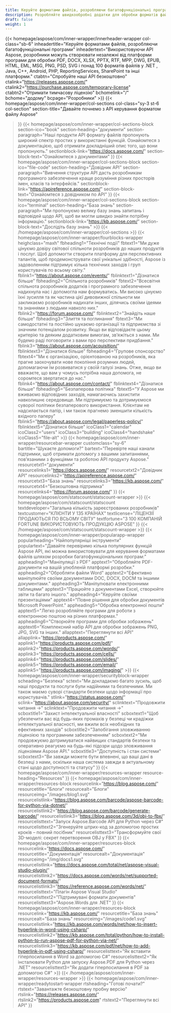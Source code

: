 ```yaml
---
title: Керуйте форматами файлів, розробляючи багатофункціональні програми
description: Розробляйте швидкообробні додатки для обробки форматів файлів за допомогою Aspose API для .NET, Java, C++, Android, PHP, ReportingServices та інших платформ.
draft: false
weight: 1
---
```

{{< homepage/aspose/com/inner-wrapper/innerheader-wrapper col-class="sb-6"
inheadertitle="Керуйте форматами файлів, розробляючи багатофункціональні програми"
inheadertext="Використовуючи API Aspose, розробники можуть створювати незалежні від платформи програми для обробки PDF, DOCX, XLSX, PPTX, RTF, MPP, DWG, EPUB, HTML, EML, MSG, PNG, PSD, SVG і понад 100 форматів файлів у .NET , Java, C++, Android, PHP, ReportingServices, SharePoint та інші платформи."
ctabtn="Спробуйте наші API безкоштовно"
ctalink="https://releases.aspose.com/"
ctalink2="https://purchase.aspose.com/temporary-license"
ctabtn2="Отримати тимчасову ліцензію"
bchomelink="/"
bchome="додому"
bcpage="Розробники" >}}
{{< homepage/aspose/com/inner-wrapper/col-sections
col-class="sy-3 st-6 col-section"
section-title="Давайте почнемо з API керування форматом файлу Aspose"
>}}
{{< homepage/aspose/com/inner-wrapper/col-sections-block section-ico="book"
section-heading="документи"
section-paragraph="Наші продукти API формату файлів пропонують широкий спектр простих у використанні функцій. Ознайомтеся з документацією, щоб отримати докладніший опис того, що вони пропонують."
sectionblock-link="https://docs.aspose.com/"
section-block-text="Ознайомтеся з документами"
>}}
{{< homepage/aspose/com/inner-wrapper/col-sections-block section-ico="file-code"
section-heading="Довідник API"
section-paragraph="Вивчення структури API дасть розробникам програмного забезпечення краще розуміння різних просторів імен, класів та інтерфейсів."
sectionblock-link="https://apireference.aspose.com/"
section-block-text="Ознайомтеся з довідником по API"
>}}
{{< homepage/aspose/com/inner-wrapper/col-sections-block
section-ico="terminal"
section-heading="База знань"
section-paragraph="Ми пропонуємо велику базу знань запитань і відповідей щодо API, щоб ви могли швидко знайти потрібну інформацію."
sectionblock-link="https://kb.aspose.com/"
section-block-text="Дослідіть базу знань" >}}
{{< /homepage/aspose/com/inner-wrapper/col-sections >}}
 {{< homepage/aspose/com/inner-wrapper/fourblocks-wrapper
 heighclass="maxh"
 fbheading1="Технічні події"
 fbtext1="Ми дуже цінуємо довіру світової спільноти розробників до наших продуктів і послуг. Щоб допомогти створити платформу для перспективних талантів, щоб продемонструвати свої унікальні здібності, Aspose із задоволенням підтримує кілька технічних заходів і груп користувачів по всьому світу."
 fblink1="https://about.aspose.com/events/"
 fblinktext1="Дізнатися більше"
 fbheading2="Спільнота розробників"
 fbtext2="Всесвітня спільнота розробників додатків і програмного забезпечення надихнула нас і допомогла нам формуватись. Ми високо цінуємо їхні зусилля та як частина цієї дивовижної спільноти ми закликаємо розробників надихати інших, ділячись своїми ідеями та знаннями з людьми навколо них."
 fblink2="https://forum.aspose.com/"
 fblinktext2="Знайдіть наше більше"
 fbheading3="Злиття та поглинання"
 fbtext3="Ми самодостатні та постійно шукаємо організації та підприємства зі значним потенціалом розвитку. Якщо ви відповідаєте цьому критерію та деяким додатковим вимогам, зв’яжіться з нами. Ми будемо раді поговорити з вами про перспективи придбання."
 fblink3="https://about.aspose.com/acquisition/"
 fblinktext3="Дізнатися більше"
 fbheading4="Групове спонсорство"
 fbtext4="Ми є організацією, орієнтованою на розробників, яка прагне заохочувати нове покоління розумних людей, допомагаючи їм розвиватися у своїй галузі знань. Отже, якщо ви вважаєте, що вам у чомусь потрібна наша допомога, не соромтеся звертатися до нас."
 fblink4="https://about.aspose.com/contact/"
 fblinktext4="Дізнатися більше"
 fbheading5="Безпаперова політика"
 fbtext5="У Aspose ми вживаємо відповідних заходів, намагаючись захистити навколишнє середовище. Ми підтримуємо та дотримуємося суворої політики безпаперового використання. Клієнтам не надсилається папір, і ми також прагнемо зменшити кількість вхідного паперу"
 fblink5="https://about.aspose.com/legal/paperless-policy/"
 fblinktext5="Дізнатися більше"
 icoClass1="calendar" icoClass2="users" icoClass3="building" icoClass4="handshake" icoClass5="file-alt" >}} 
 {{< homepage/aspose/com/inner-wrapper/resourcebar-wrapper customclass="sy-6"
 bartitle="Шукаєте допомоги?"
 bartext="Перевірте наші канали підтримки, щоб отримати допомогу з вашими запитаннями, пов’язаними з функціями та роботою API продукту Aspose."
 resourcetxt1="документи"
 resourcelinks1="https://docs.aspose.com/"
 resourcetxt2="Довідник API"
 resourcelinks2="https://apireference.aspose.com/"
 resourcetxt3="База знань"
 resourcelinks3="https://kb.aspose.com/"
 resourcetxt4="Безкоштовна підтримка"
 resourcelinks4="https://forum.aspose.com/"
 >}}
 {{< homepage/aspose/com/statscount/statscount-wrapper >}}
{{< homepage/aspose/com/statscount/statscount
textdeveloper="Загальна кількість зареєстрованих розробників"
textcustomer="КЛІЄНТИ У 135 КРАЇНАХ"
textlicense="ЛІЦЕНЗІЇ ПРОДАЮТЬСЯ ПО ВСЬОМУ СВІТУ"
textfortune="З 100 КОМПАНІЙ FORTUNE ВИКОРИСТОВУЮТЬ ПРОДУКЦІЮ ASPOSE"
>}}
{{< /homepage/aspose/com/statscount/statscount-wrapper >}}
{{< homepage/aspose/com/inner-wrapper/popularapp-wrapper
popularheading="Найпопулярніші інструменти"
populartext="Давайте перевіримо кілька популярних функцій Aspose API, які можна використовувати для керування форматами файлів шляхом розробки багатофункціональних програм:"
appheading1="Маніпуляції з PDF"
apptext1="Обробляйте PDF-документи на вашій улюбленій платформі розробки."
appheading2="Обробляти файли Word"
apptext2="Ефективно маніпулюйте своїми документами DOC, DOCX, DOCM та іншими документами."
appheading3="Маніпулювати електронними таблицями"
apptext3="Працюйте з документами Excel, створюйте звіти та багато іншого."
appheading4="Керуйте своїми презентаціями"
apptext4="Повне рішення для обробки документів Microsoft PowerPoint."
appheading5="Обробка електронної пошти"
apptext5="Легко розробляйте програми для роботи з електронною поштою на різних платформах."
appheading6="Створюйте програми для обробки зображень"
apptext6="Комплексний набір API для обробки зображень PNG, JPG, SVG та інших."
allapptext="Переглянути всі API"
allapplink="https://products.aspose.com/" applink1="https://products.aspose.com/pdf/" applink2="https://products.aspose.com/words/" applink3="https://products.aspose.com/cells/" applink4="https://products.aspose.com/slides/" applink5="https://products.aspose.com/email/" applink5="https://products.aspose.com/imaging/" >}}
{{< homepage/aspose/com/inner-wrapper/securityblock-wrapper
scheading="Безпека"
sctext="Ми докладаємо багато зусиль, щоб наші продукти та послуги були надійними та безпечними. Ми також маємо суворі стандарти безпеки щодо інформації про користувачів."
stlink="https://status.aspose.com/"  sclink="https://about.aspose.com/security/"
sclinktext="Продовжити читання →"
sclinktext="Продовжити читання →"
scboxtitle1="Захист інтелектуальної власності"
scboxtext1="Щоб убезпечити вас від будь-яких промахів у безпеці чи крадіжки інтелектуальної власності, ми вжили всіх необхідних та ефективних заходів"
scboxtitle2="Запобігання зловживанню ліцензією та програмним забезпеченням"
scboxtext2="Ми продовжуємо дотримуватися найвищих стандартів безпеки та оперативно реагуємо на будь-які підозри щодо зловживання ліцензіями Aspose API."
scboxtitle3="Доступність і стан системи"
scboxtext3="Ви завжди можете бути впевнені, що ваші дані в безпеці з нами, оскільки наша система завжди в актуальному стані щодо доступності та статусу"
>}}
{{< homepage/aspose/com/inner-wrapper/resources-wrapper
resource-heading="Resources"
>}}
{{< homepage/aspose/com/inner-wrapper/resources-block resourcelink="https://blog.aspose.com/"
resourcetitle="Блоги"
resourcealt="Блоги"
resourceimg="/images/blog1.svg"
resourcelistlink="https://blog.aspose.com/barcode/aspose-barcode-for-python-via-dotnet/"
resourcelistlink2="https://blog.aspose.com/barcode/generate-barcode/"
resourcelistlink3="https://blog.aspose.com/3d/obj-to-fbx/"
resourcelisttext="Запуск Aspose.Barcode API для Python через C#"
resourcelisttext2="Згенеруйте штрих-код за допомогою простих кроків – повний посібник"
resourcelisttext3="Трансформуйте свої 3D-моделі: секрет перетворення OBJ у FBX"
>}}
{{< homepage/aspose/com/inner-wrapper/resources-block
resourcelink="https://docs.aspose.com/"
resourcetitle="Документація"
resourcealt="Документація"
resourceimg="/img/docs1.svg"
resourcelistlink="https://docs.aspose.com/total/net/aspose-visual-studio-plugin/"
resourcelistlink2="https://docs.aspose.com/words/net/supported-document-formats/"
resourcelistlink3="https://reference.aspose.com/words/net/"
resourcelisttext="Плагін Aspose Visual Studio"
resourcelisttext2="Підтримувані формати документів"
resourcelisttext3="Aspose.Words для .NET"
>}}
{{< homepage/aspose/com/inner-wrapper/resources-block
resourcelink="https://kb.aspose.com/"
resourcetitle="База знань"
resourcealt="База знань"
resourceimg="/images/code1.svg"
resourcelistlink="https://kb.aspose.com/words/net/how-to-insert-hyperlink-in-word-using-csharp/"
resourcelistlink2="https://kb.aspose.com/total/python/how-to-install-python-to-run-aspose-pdf-for-python-via-net/"
resourcelistlink3="https://kb.aspose.com/pdf/net/how-to-add-hyperlink-in-pdf-using-csharp/"
resourcelisttext="Як вставити гіперпосилання в Word за допомогою C#"
resourcelisttext2="Як інсталювати Python для запуску Aspose.PDF для Python через .NET"
resourcelisttext3="Як додати гіперпосилання в PDF за допомогою C#" >}}
{{< /homepage/aspose/com/inner-wrapper/resources-wrapper >}}
{{< homepage/aspose/com/inner-wrapper/readytostart-wrapper
rtsheading="Готові почати?"
rtstext="Завантажте безкоштовну пробну версію"
rtslink="https://releases.aspose.com/"
rtslink2="https://products.aspose.com"
rtstext2="Переглянути всі API"
>}}
